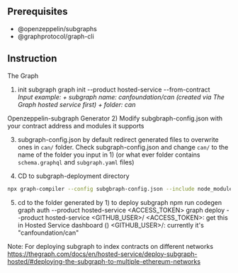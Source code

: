 ## Prerequisites
 - @openzeppelin/subgraphs
 - @graphprotocol/graph-cli



## Instruction

The Graph
1) init subgraph
    graph init --product hosted-service --from-contract <Address>
        Input example:
            + subgraph name: canfoundation/can (created via The Graph hosted service first)
            + folder: can



Openzeppelin-subgraph Generator
2) Modify subgbraph-config.json with your contract address and modules it supports

3) subgraph-config.json by default redirect generated files to overwrite ones in `can/` folder. Check subgraph-config.json and change `can/` to the name of the folder you input in 1) (or what ever folder contains `schema.graphql` and `subgraph.yaml` files)

4) CD to subgraph-deployment directory

``` bash shell
npx graph-compiler --config subgbraph-config.json --include node_modules/@openzeppelin/subgraphs/src/datasources --export-schema --export-subgraph
```

5) cd to the folder generated by 1) to deploy subgraph
    npm run codegen
    graph auth --product hosted-service <ACCESS_TOKEN>
    graph deploy --product hosted-service <GITHUB_USER>/<SUBGRAPH NAME>
        <ACCESS_TOKEN>: get this in Hosted Service dashboard ()
        <GITHUB_USER>/<SUBGRAPH NAME>: currently it's "canfoundation/can"

Note: For deploying subgraph to index contracts on different networks
https://thegraph.com/docs/en/hosted-service/deploy-subgraph-hosted/#deploying-the-subgraph-to-multiple-ethereum-networks

